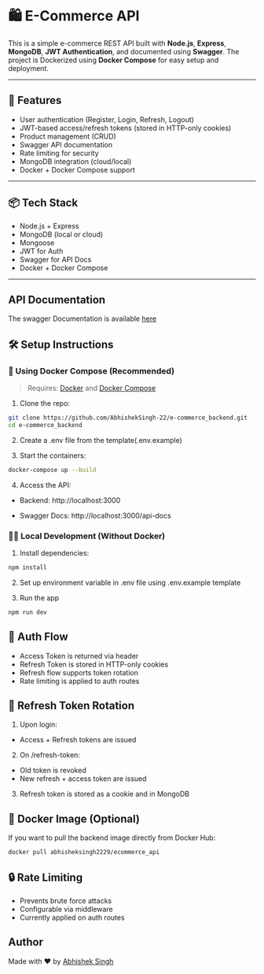 
# 🛍️ E-Commerce API

This is a simple e-commerce REST API built with **Node.js**, **Express**, **MongoDB**, **JWT Authentication**, and documented using **Swagger**. The project is Dockerized using **Docker Compose** for easy setup and deployment.

---

## 🚀 Features

- User authentication (Register, Login, Refresh, Logout)
- JWT-based access/refresh tokens (stored in HTTP-only cookies)
- Product management (CRUD)
- Swagger API documentation
- Rate limiting for security
- MongoDB integration (cloud/local)
- Docker + Docker Compose support

---

## 📦 Tech Stack

- Node.js + Express
- MongoDB (local or cloud)
- Mongoose
- JWT for Auth
- Swagger for API Docs
- Docker + Docker Compose

---



## API Documentation

The swagger Documentation is available
[here](https://ecommerce-backend-917r.onrender.com/api-docs/)



## 🛠️ Setup Instructions

### 🐳 Using Docker Compose (Recommended)

> Requires: [Docker](https://www.docker.com/) and [Docker Compose](https://docs.docker.com/compose/)

1. Clone the repo:

```bash
git clone https://github.com/AbhishekSingh-22/e-commerce_backend.git
cd e-commerce_backend
```

2. Create a .env file from the template(.env.example)

3. Start the containers:
```bash
docker-compose up --build
```

4. Access the API:

- Backend: http://localhost:3000

- Swagger Docs: http://localhost:3000/api-docs


### 🧑‍💻 Local Development (Without Docker)

1. Install dependencies:
```bash
npm install
```

2. Set up environment variable in .env file using .env.example template

3. Run the app
```bash
npm run dev 
```



## 🔐 Auth Flow
- Access Token is returned via header
- Refresh Token is stored in HTTP-only cookies
- Refresh flow supports token rotation
- Rate limiting is applied to auth routes

## 🔄 Refresh Token Rotation
1. Upon login:
- Access + Refresh tokens are issued

2. On /refresh-token:
- Old token is revoked
- New refresh + access token are issued

3. Refresh token is stored as a cookie and in MongoDB

## 🐳 Docker Image (Optional)
If you want to pull the backend image directly from Docker Hub:
```bash
docker pull abhisheksingh2229/ecommerce_api
```

## 🔒 Rate Limiting
- Prevents brute force attacks
- Configurable via middleware
- Currently applied on auth routes


## Author

Made with ❤️ by [Abhishek Singh](https://github.com/AbhishekSingh-22)

